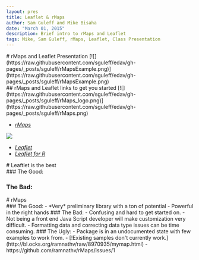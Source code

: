 ```yaml
---
layout: pres
title: Leaflet & rMaps
author: Sam Guleff and Mike Bisaha
date: "March 01, 2015"
description: Brief intro to rMaps and Leaflet
tags: Mike, Sam Guleff, rMaps, Leaflet, Class Presentation
---
```

<section>
	<section>
# rMaps and Leaflet Presentation
[![](https://raw.githubusercontent.com/sguleff/edav/gh-pages/_posts/sguleff/rMapsExample.png)](https://raw.githubusercontent.com/sguleff/edav/gh-pages/_posts/sguleff/rMapsExample.png)

</section>
	<section>
## rMaps and Leaflet links to get you started
[![](https://raw.githubusercontent.com/sguleff/edav/gh-pages/_posts/sguleff/rMaps_logo.png)](https://raw.githubusercontent.com/sguleff/edav/gh-pages/_posts/sguleff/rMaps.png)

* [*rMaps*](http://rmaps.github.io)

[![](https://raw.githubusercontent.com/sguleff/edav/gh-pages/_posts/sguleff/Leaflet_logo.png)](https://raw.githubusercontent.com/sguleff/edav/gh-pages/_posts/sguleff/Leaflet_logo.png)

* [*Leaflet*](http://leafletjs.com)
* [*Leaflet for R*](http://rstudio.github.io/leaflet/)
</section>
</section>

<section>
	<section>
# Leaftlet is the best
</section>
	<section>
### The Good:
		
###  The Bad:

</section>
</section>

<section>
	<section>
# rMaps
</section>
	<section>
### The Good:
- *Very* preliminary library with a ton of potential
- Powerful in the right hands
###  The Bad:
- Confusing and hard to get started on.
- Not being a front end Java Script developer will make customization very difficult.
- Formatting data and correcting data type issues can be time consuming.
### The Ugly:
- Package is in an undocumented state with few examples to work from.
- [!Existing samples don't currently work.](http://bl.ocks.org/ramnathv/raw/8970935/mymap.html)
- https://github.com/ramnathv/rMaps/issues/1
		
</section>
</section>






